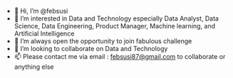 - 👋 Hi, I’m @febsusi
- 👀 I’m interested in Data and Technology especially Data Analyst, Data Science, Data Engineering, Product Manager, Machine learning, and Artificial Intelligence
- 🌱 I’m always open the opportunity to join fabulous challenge
- 💞️ I’m looking to collaborate on Data and Technology
- 📫 Please contact me via email : febsusi87@gmail.com to collaborate or anything else

<!---
febsusi/febsusi is a ✨ special ✨ repository because its `README.md` (this file) appears on your GitHub profile.
You can click the Preview link to take a look at your changes.
--->
